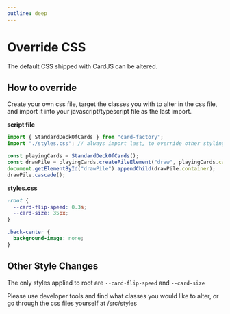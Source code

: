 ```yaml
---
outline: deep
---
```


# Override CSS

The default CSS shipped with CardJS can be altered.

## How to override

Create your own css file, target the classes you with to alter in the css file, and import it into your javascript/typescript file as the last import.

**script file**

```typescript
import { StandardDeckOfCards } from "card-factory";
import "./styles.css"; // always import last, to override other stylings

const playingCards = StandardDeckOfCards();
const drawPile = playingCards.createPileElement("draw", playingCards.cards);
document.getElementById("drawPile").appendChild(drawPile.container);
drawPile.cascade();
```

**styles.css**

```css
:root {
  --card-flip-speed: 0.3s;
  --card-size: 35px;
}

.back-center {
  background-image: none;
}
```

## Other Style Changes

The only styles applied to root are `--card-flip-speed` and `--card-size`

Please use developer tools and find what classes you would like to alter, or go through the css files yourself at /src/styles
